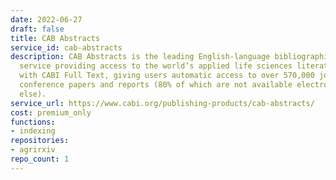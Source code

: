 ```yaml
---
date: 2022-06-27
draft: false
title: CAB Abstracts
service_id: cab-abstracts
description: CAB Abstracts is the leading English-language bibliographic information
  service providing access to the world’s applied life sciences literature. It comes
  with CABI Full Text, giving users automatic access to over 570,000 journal articles,
  conference papers and reports (80% of which are not available electronically anywhere
  else).
service_url: https://www.cabi.org/publishing-products/cab-abstracts/
cost: premium_only
functions:
- indexing
repositories:
- agrirxiv
repo_count: 1
---
```



